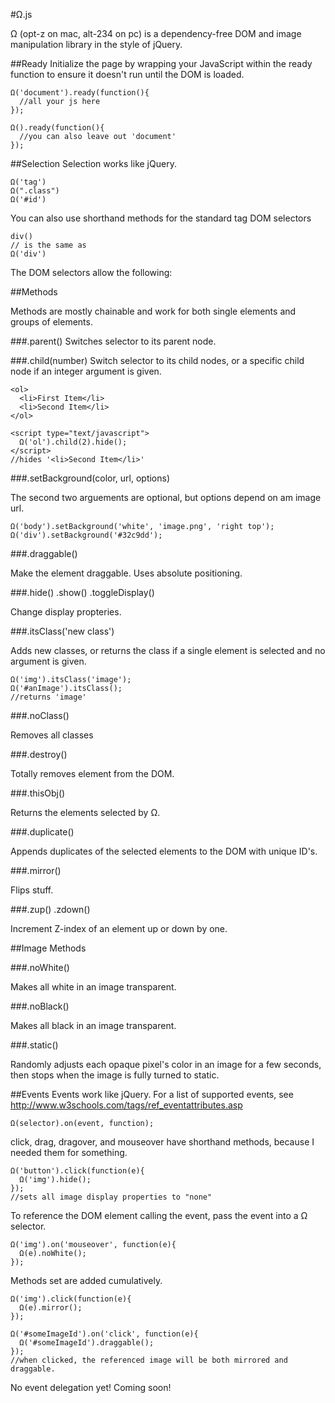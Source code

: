#Ω.js

Ω (opt-z on mac, alt-234 on pc) is a dependency-free DOM and image manipulation library in the style of jQuery.

##Ready
Initialize the page by wrapping your JavaScript within the ready function to ensure it doesn't run until the DOM is loaded.

```
Ω('document').ready(function(){
  //all your js here
});

Ω().ready(function(){
  //you can also leave out 'document'
});
```

##Selection
Selection works like jQuery.

```
Ω('tag')
Ω(".class")
Ω('#id')
```

You can also use shorthand methods for the standard tag DOM selectors

```
div()
// is the same as 
Ω('div')
```

The DOM selectors allow the following:

##Methods

Methods are mostly chainable and work for both single elements and groups of elements. 

###.parent()
Switches selector to its parent node.

###.child(number)
Switch selector to its child nodes, or a specific child node if an integer argument is given.
```
<ol>
  <li>First Item</li>
  <li>Second Item</li>
</ol>

<script type="text/javascript">
  Ω('ol').child(2).hide();
</script>
//hides '<li>Second Item</li>'
```

###.setBackground(color, url, options)

The second two arguements are optional, but options depend on am image url.

```
Ω('body').setBackground('white', 'image.png', 'right top');
Ω('div').setBackground('#32c9dd');
```

###.draggable()

Make the element draggable. Uses absolute positioning.

###.hide() .show() .toggleDisplay()

Change display propteries.

###.itsClass('new class')

Adds new classes, or returns the class if a single element is selected and no argument is given.

```
Ω('img').itsClass('image');
Ω('#anImage').itsClass();
//returns 'image'
```
###.noClass()

Removes all classes

###.destroy()

Totally removes element from the DOM.

###.thisObj()

Returns the elements selected by Ω.

###.duplicate()

Appends duplicates of the selected elements to the DOM with unique ID's.

###.mirror()

Flips stuff.

###.zup() .zdown()

Increment Z-index of an element up or down by one.

##Image Methods

###.noWhite()

Makes all white in an image transparent.

###.noBlack()

Makes all black in an image transparent.

###.static()

Randomly adjusts each opaque pixel's color in an image for a few seconds, then stops when the image is fully turned to static.

##Events
Events work like jQuery. For a list of supported events, see http://www.w3schools.com/tags/ref_eventattributes.asp

```
Ω(selector).on(event, function);
```

click, drag, dragover, and mouseover have shorthand methods, because I needed them for something. 

```
Ω('button').click(function(e){
  Ω('img').hide();
});
//sets all image display properties to "none"
```
To reference the DOM element calling the event, pass the event into a Ω selector.

```
Ω('img').on('mouseover', function(e){
  Ω(e).noWhite();
});
```

Methods set are added cumulatively.

```
Ω('img').click(function(e){
  Ω(e).mirror();
});

Ω('#someImageId').on('click', function(e){
  Ω('#someImageId').draggable();
});
//when clicked, the referenced image will be both mirrored and draggable.
```

No event delegation yet! Coming soon!